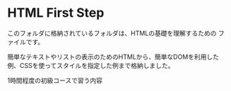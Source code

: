 # HTML First Step

このフォルダに格納されているフォルダは、HTMLの基礎を理解するための
ファイルです。

簡単なテキストやリストの表示のためのHTMLから、簡単なDOMを利用した例、CSSを使ってスタイルを指定した例まで格納しました。

1時間程度の初級コースで習う内容
